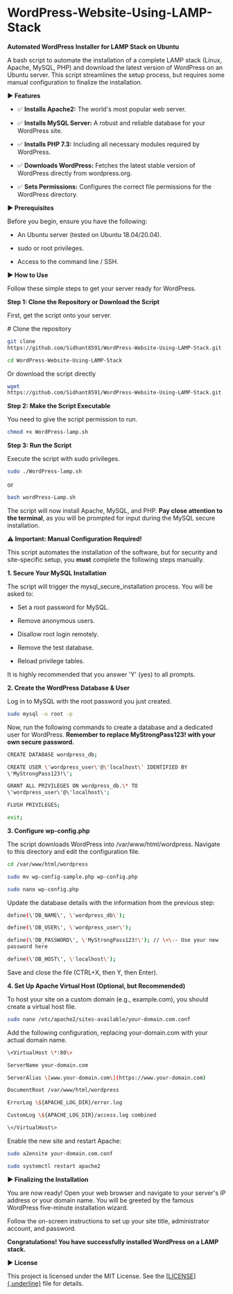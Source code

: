 # WordPress-Website-Using-LAMP-Stack
**Automated WordPress Installer for LAMP Stack on Ubuntu**

A bash script to automate the installation of a complete LAMP stack
(Linux, Apache, MySQL, PHP) and download the latest version of WordPress
on an Ubuntu server. This script streamlines the setup process, but
requires some manual configuration to finalize the installation.

**► Features**

-   ✅ **Installs Apache2:** The world\'s most popular web server.

-   ✅ **Installs MySQL Server:** A robust and reliable database for
    your WordPress site.

-   ✅ **Installs PHP 7.3:** Including all necessary modules required by
    WordPress.

-   ✅ **Downloads WordPress:** Fetches the latest stable version of
    WordPress directly from wordpress.org.

-   ✅ **Sets Permissions:** Configures the correct file permissions for
    the WordPress directory.

**► Prerequisites**

Before you begin, ensure you have the following:

-   An Ubuntu server (tested on Ubuntu 18.04/20.04).

-   sudo or root privileges.

-   Access to the command line / SSH.

**► How to Use**

Follow these simple steps to get your server ready for WordPress.

**Step 1: Clone the Repository or Download the Script**

First, get the script onto your server.

\# Clone the repository
```bash
git clone
https://github.com/Sidhant8591/WordPress-Website-Using-LAMP-Stack.git
```
```bash
cd WordPress-Website-Using-LAMP-Stack
```
 Or download the script directly
```bash
wget
https://github.com/Sidhant8591/WordPress-Website-Using-LAMP-Stack.git
```
**Step 2: Make the Script Executable**

You need to give the script permission to run.
```bash
chmod +x WordPress-lamp.sh
```
**Step 3: Run the Script**

Execute the script with sudo privileges.
```bash
sudo ./WordPress-lamp.sh
```
or
```bash
bash wordPress-Lamp.sh
```
The script will now install Apache, MySQL, and PHP. **Pay close
attention to the terminal**, as you will be prompted for input during
the MySQL secure installation.

**⚠️ Important: Manual Configuration Required!**

This script automates the installation of the software, but for security
and site-specific setup, you **must** complete the following steps
manually.

**1. Secure Your MySQL Installation**

The script will trigger the mysql_secure_installation process. You will
be asked to:

-   Set a root password for MySQL.

-   Remove anonymous users.

-   Disallow root login remotely.

-   Remove the test database.

-   Reload privilege tables.

It is highly recommended that you answer \'Y\' (yes) to all prompts.

**2. Create the WordPress Database & User**

Log in to MySQL with the root password you just created.
```bash
sudo mysql -u root -p
```
Now, run the following commands to create a database and a dedicated
user for WordPress. **Remember to replace MyStrongPass123! with your own
secure password.**
```bash
CREATE DATABASE wordpress_db;

CREATE USER \'wordpress_user\'@\'localhost\' IDENTIFIED BY
\'MyStrongPass123!\';

GRANT ALL PRIVILEGES ON wordpress_db.\* TO
\'wordpress_user\'@\'localhost\';

FLUSH PRIVILEGES;

exit;
```
**3. Configure wp-config.php**

The script downloads WordPress into /var/www/html/wordpress. Navigate to
this directory and edit the configuration file.
```bash
cd /var/www/html/wordpress

sudo mv wp-config-sample.php wp-config.php

sudo nano wp-config.php
```
Update the database details with the information from the previous step:
```bash
define(\'DB_NAME\', \'wordpress_db\');

define(\'DB_USER\', \'wordpress_user\');

define(\'DB_PASSWORD\', \'MyStrongPass123!\'); // \<\-- Use your new
password here

define(\'DB_HOST\', \'localhost\');
```
Save and close the file (CTRL+X, then Y, then Enter).

**4. Set Up Apache Virtual Host (Optional, but Recommended)**

To host your site on a custom domain (e.g., example.com), you should
create a virtual host file.
```bash
sudo nano /etc/apache2/sites-available/your-domain.com.conf
```
Add the following configuration, replacing your-domain.com with your
actual domain name.
```bash
\<VirtualHost \*:80\>

ServerName your-domain.com

ServerAlias \[www.your-domain.com\](https://www.your-domain.com)

DocumentRoot /var/www/html/wordpress

ErrorLog \${APACHE_LOG_DIR}/error.log

CustomLog \${APACHE_LOG_DIR}/access.log combined

\</VirtualHost\>
```
Enable the new site and restart Apache:
```bash
sudo a2ensite your-domain.com.conf

sudo systemctl restart apache2
````
**► Finalizing the Installation**

You are now ready! Open your web browser and navigate to your server\'s
IP address or your domain name. You will be greeted by the famous
WordPress five-minute installation wizard.

Follow the on-screen instructions to set up your site title,
administrator account, and password.

**Congratulations! You have successfully installed WordPress on a LAMP
stack.**

**► License**

This project is licensed under the MIT License. See the
[[LICENSE]{.underline}](https://www.google.com/search?q=LICENSE) file
for details.

